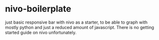 # nivo-boilerplate
just basic responsive bar with nivo as a starter, to be able to graph with mostly python and just a reduced amount of javascript. There is no getting started guide on nivo unfortunately.
